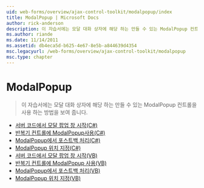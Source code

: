 ```yaml
---
uid: web-forms/overview/ajax-control-toolkit/modalpopup/index
title: ModalPopup | Microsoft Docs
author: rick-anderson
description: 이 자습서에는 모달 대화 상자에 해당 하는 만들 수 있는 ModalPopup 컨트롤을 사용 하는 방법을 보여 줍니다.
ms.author: riande
ms.date: 11/14/2011
ms.assetid: db4eca5d-b625-4e67-8e5b-a844639d4354
msc.legacyurl: /web-forms/overview/ajax-control-toolkit/modalpopup
msc.type: chapter
---
```

<a name="modalpopup"></a>ModalPopup
====================
> 이 자습서에는 모달 대화 상자에 해당 하는 만들 수 있는 ModalPopup 컨트롤을 사용 하는 방법을 보여 줍니다.


- [서버 코드에서 모달 팝업 창 시작(C#)](launching-a-modal-popup-window-from-server-code-cs.md)
- [반복기 컨트롤에 ModalPopup사용(C#)](using-modalpopup-with-a-repeater-control-cs.md)
- [ModalPopup에서 포스트백 처리(C#)](handling-postbacks-from-a-modalpopup-cs.md)
- [ModalPopup 위치 지정(C#)](positioning-a-modalpopup-cs.md)
- [서버 코드에서 모달 팝업 창 시작(VB)](launching-a-modal-popup-window-from-server-code-vb.md)
- [반복기 컨트롤에 ModalPopup 사용(VB)](using-modalpopup-with-a-repeater-control-vb.md)
- [ModalPopup에서 포스트백 처리(VB)](handling-postbacks-from-a-modalpopup-vb.md)
- [ModalPopup 위치 지정(VB)](positioning-a-modalpopup-vb.md)
